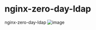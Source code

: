 # nginx-zero-day-ldap
nginx-zero-day-ldap
![image](https://user-images.githubusercontent.com/44356519/162900253-68ff4bbe-0826-45aa-99e6-6c2592216fac.png)
